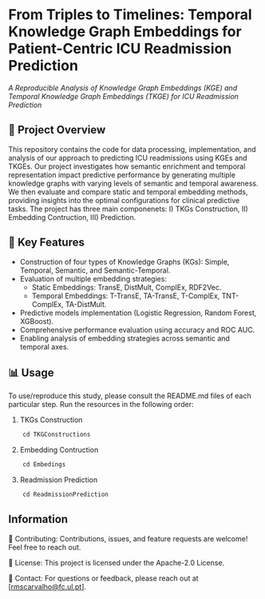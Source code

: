 # **From Triples to Timelines: Temporal Knowledge Graph Embeddings for Patient-Centric ICU Readmission Prediction** #
_A Reproducible Analysis of Knowledge Graph Embeddings (KGE) and Temporal Knowledge Graph Embeddings (TKGE) for ICU Readmission Prediction_

## **🚀 Project Overview**
This repository contains the code for data processing, implementation, and analysis of our approach to predicting ICU readmissions using KGEs and TKGEs. Our project investigates how semantic enrichment and temporal representation impact predictive performance by generating multiple knowledge graphs with varying levels of semantic and temporal awareness. We then evaluate and compare static and temporal embedding methods, providing insights into the optimal configurations for clinical predictive tasks. The project has three main componenets: I) TKGs Construction, II) Embedding Contruction, III) Prediction.


## **📌 Key Features**
- Construction of four types of Knowledge Graphs (KGs): Simple, Temporal, Semantic, and Semantic-Temporal.
- Evaluation of multiple embedding strategies:
  - Static Embeddings: TransE, DistMult, ComplEx, RDF2Vec.
  - Temporal Embeddings: T-TransE, TA-TransE, T-ComplEx, TNT-ComplEx, TA-DistMult.
- Predictive models implementation (Logistic Regression, Random Forest, XGBoost).
- Comprehensive performance evaluation using accuracy and ROC AUC.
- Enabling analysis of embedding strategies across semantic and temporal axes.

## **📊 Usage**

To use/reproduce this study, please consult the README.md files of each particular step. 
Run the resources in the following order:
1. TKGs Construction
````python
    cd TKGConstructions
````   
2. Embedding Contruction
````python
    cd Embedings
````   
3. Readmission Prediction
````python
    cd ReadmissionPrediction
````  

## Information

🤝 Contributing: 
Contributions, issues, and feature requests are welcome! Feel free to reach out.

📜 License: 
This project is licensed under the Apache-2.0 License.

📧 Contact: 
For questions or feedback, please reach out at [rmscarvalho@fc.ul.pt].